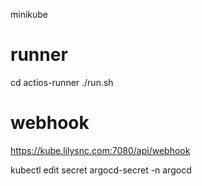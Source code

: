 minikube

# runner
cd actios-runner
./run.sh

# webhook
https://kube.lilysnc.com:7080/api/webhook

kubectl edit secret argocd-secret -n argocd
